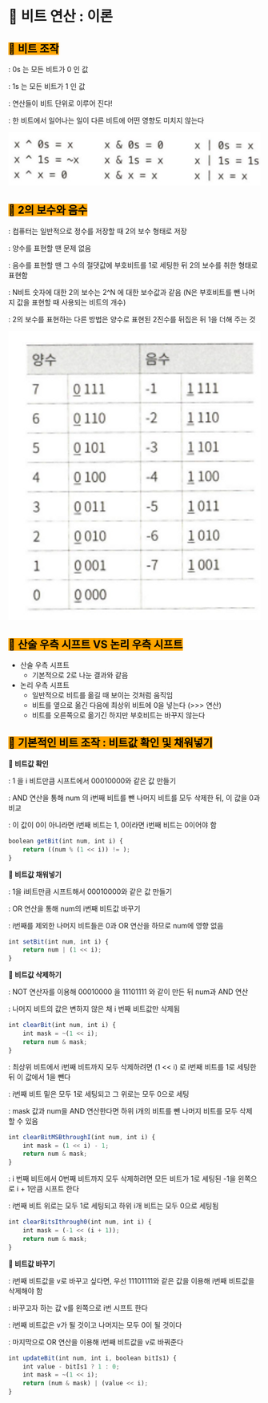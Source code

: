 # 🐢 비트 연산 : 이론

## <mark style="background-color:orange;">**🫧 비트 조작**</mark>

: 0s 는 모든 비트가 0 인 값

: 1s 는 모든 비트가 1 인 값

: 연산들이 비트 단위로 이루어 진다!

: 한 비트에서 일어나는 일이 다른 비트에 어떤 영향도 미치지 않는다

<img src="../../.gitbook/assets/image (4).png" alt="" data-size="original">



## <mark style="background-color:orange;">**🫧 2의 보수와 음수**</mark>

: 컴퓨터는 일반적으로 정수를 저장할 때 2의 보수 형태로 저장

: 양수를 표현할 땐 문제 없음

: 음수를 표현할 땐 그 수의 절댓값에 부호비트를 1로 세팅한 뒤 2의 보수를 취한 형태로 표현함

: N비트 숫자에 대한 2의 보수는 2^N 에 대한 보수값과 같음 (N은 부호비트를 뺀 나머지 값을 표현할 때 사용되는 비트의 개수)

: 2의 보수를 표현하는 다른 방법은 양수로 표현된 2진수를 뒤집은 뒤 1을 더해 주는 것

![](../../.gitbook/assets/image.png)



## <mark style="background-color:orange;">**🫧 산술 우측 시프트 VS 논리 우측 시프트**</mark>

* 산술 우측 시프트
  * 기본적으로 2로 나눈 결과와 같음
* 논리 우측 시프트
  * 일반적으로 비트를 옮길 때 보이는 것처럼 움직임
  * 비트를 옆으로 옮긴 다음에 최상위 비트에 0을 넣는다 (>>> 연산)
  * 비트를 오른쪽으로 옮기긴 하지만 부호비트는 바꾸지 않는다



## <mark style="background-color:orange;">**🫧 기본적인 비트 조작 : 비트값 확인 및 채워넣기**</mark>

**💖 비트값 확인**

: 1 을 i 비트만큼 시프트에서 00010000와 같은 값 만들기

: AND 연산을 통해 num 의 i번째 비트를 뺀 나머지 비트를 모두 삭제한 뒤, 이 값을 0과 비교

: 이 값이 0이 아니라면 i번째 비트는 1, 0이라면 i번째 비트는 0이어야 함

```jsx
boolean getBit(int num, int i) {
	return ((num % (1 << i)) != );
}
```



**🧡 비트값 채워넣기**

: 1을 i비트만큼 시프트해서 00010000와 같은 값 만들기

: OR 연산을 통해 num의 i번째 비트값 바꾸기

: i번째를 제외한 나머지 비트들은 0과 OR 연산을 하므로 num에 영향 없음

```jsx
int setBit(int num, int i) {
    return num | (1 << i);
}
```



**💛 비트값 삭제하기**

: NOT 연산자를 이용해 00010000 을 11101111 와 같이 만든 뒤 num과 AND 연산

: 나머지 비트의 값은 변하지 않은 채 i 번째 비트값만 삭제됨

```jsx
int clearBit(int num, int i) {
	int mask = ~(1 << i);
	return num & mask;
}
```

: 최상위 비트에서 i번째 비트까지 모두 삭제하려면 (1 << i) 로 i번째 비트를 1로 세팅한 뒤 이 값에서 1을 뺀다

: i번째 비트 밑은 모두 1로 세팅되고 그 위로는 모두 0으로 세팅

: mask 값과 num을 AND 연산한다면 하위 i개의 비트를 뺀 나머지 비트를 모두 삭제 할 수 있음

```jsx
int clearBitMSBthroughI(int num, int i) {
	int mask = (1 << i) - 1;
	return num & mask;
}
```

: i 번째 비트에서 0번째 비트까지 모두 삭제하려면 모든 비트가 1로 세팅된 -1을 왼쪽으로 i + 1만큼 시프트 한다

: i번째 비트 위로는 모두 1로 세팅되고 하위 i개 비트는 모두 0으로 세팅됨

```jsx
int clearBitsIthrough0(int num, int i) {
	int mask = (-1 << (i + 1));
	return num & mask;
}
```



**💚 비트값 바꾸기**

: i번째 비트값을 v로 바꾸고 싶다면, 우선 11101111와 같은 값을 이용해 i번째 비트값을 삭제해야 함

: 바꾸고자 하는 값 v를 왼쪽으로 i번 시프트 한다

: i번째 비트값은 v가 될 것이고 나머지는 모두 0이 될 것이다

: 마지막으로 OR 연산을 이용해 i번째 비트값을 v로 바꿔준다

```jsx
int updateBit(int num, int i, boolean bitIs1) {
	int value - bitIs1 ? 1 : 0;
	int mask = ~(1 << i);
	return (num & mask) | (value << i);
}
```
